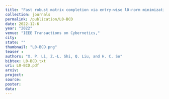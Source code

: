 ```yaml
---
title: "Fast robust matrix completion via entry-wise l0-norm minimization"
collection: journals
permalink: /publication/L0-BCD
date: 2022-12-6
year: "2022"
venue: "IEEE Transactions on Cybernetics,"
city: 
state: ""
thumbnail: "L0-BCD.png"
teaser : 
authors: "X. P. Li, Z.-L. Shi, Q. Liu, and H. C. So"
bibtex: L0-BCD.txt
uri: L0-BCD.pdf
arxiv: 
project: 
source: 
poster: 
data:
---
```


